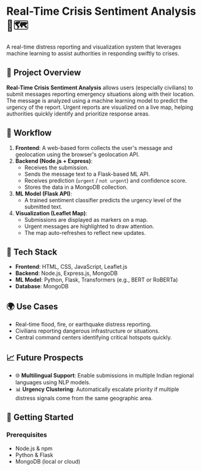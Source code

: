 # Real-Time Crisis Sentiment Analysis 🚨🗺️
A real-time distress reporting and visualization system that leverages machine learning to assist authorities in responding swiftly to crises.

## 🧠 Project Overview
**Real-Time Crisis Sentiment Analysis** allows users (especially civilians) to submit messages reporting emergency situations along with their location. The message is analyzed using a machine learning model to predict the urgency of the report. Urgent reports are visualized on a live map, helping authorities quickly identify and prioritize response areas.

## 🔁 Workflow
1. **Frontend**: A web-based form collects the user's message and geolocation using the browser's geolocation API.
2. **Backend (Node.js + Express)**: 
   - Receives the submission.
   - Sends the message text to a Flask-based ML API.
   - Receives prediction (`urgent` / `not urgent`) and confidence score.
   - Stores the data in a MongoDB collection.
3. **ML Model (Flask API)**:
   - A trained sentiment classifier predicts the urgency level of the submitted text.
4. **Visualization (Leaflet Map)**:
   - Submissions are displayed as markers on a map.
   - Urgent messages are highlighted to draw attention.
   - The map auto-refreshes to reflect new updates.

## 🧪 Tech Stack
- **Frontend**: HTML, CSS, JavaScript, Leaflet.js
- **Backend**: Node.js, Express.js, MongoDB
- **ML Model**: Python, Flask, Transformers (e.g., BERT or RoBERTa)
- **Database**: MongoDB

## 🌍 Use Cases
- Real-time flood, fire, or earthquake distress reporting.
- Civilians reporting dangerous infrastructure or situations.
- Central command centers identifying critical hotspots quickly.

## 📈 Future Prospects
- 🌐 **Multilingual Support**: Enable submissions in multiple Indian regional languages using NLP models.
- 📊 **Urgency Clustering**: Automatically escalate priority if multiple distress signals come from the same geographic area.

## 🚀 Getting Started
### Prerequisites
- Node.js & npm
- Python & Flask
- MongoDB (local or cloud)
